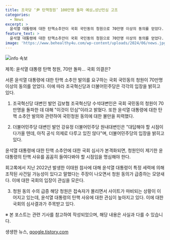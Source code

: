 ```yaml
---
title: 조국당 ‘尹 탄핵청원’ 100만명 돌파 예상…성난민심 고조
categories:
  - News
excerpt: >
  윤석열 대통령에 대한 탄핵소추안이 국회 국민동의 청원으로 70만명 이상의 동의를 얻었다. 김보협 조국혁신당은 접속이 원할했다면 이미 100만명 돌파라며 윤 대통령 탄핵 사유를 꼼꼼히 들여다볼 것이라 밝혔고, 민주당은 공식 의제는 아니지만 곧 대답할 시점이라고 밝힘. 또한, 이에 대한 국회 심사를 기다리는 상황이며, 윤 대통령의 극우 성향 및 이태원 참사 관련 발언으로 인해 탄핵 청원이 급증하고 있다.
feature_text: >
  윤석열 대통령에 대한 탄핵소추안이 국회 국민동의 청원으로 70만명 이상의 동의를 얻었다. 김보협 조국혁신당은 접속이 원할했다면 이미 100만명 돌파라며 윤 대통령 탄핵 사유를 꼼꼼히 들여다볼 것이라 밝혔고, 민주당은 공식 의제는 아니지만 곧 대답할 시점이라고 밝힘. 또한, 이에 대한 국회 심사를 기다리는 상황이며, 윤 대통령의 극우 성향 및 이태원 참사 관련 발언으로 인해 탄핵 청원이 급증하고 있다.
image: 'https://www.behealthy4u.com/wp-content/uploads/2024/06/news.jpg'
---
```


<p><img src="https://www.behealthy4u.com/wp-content/uploads/2024/06/news.jpg" alt="info 속보" /></p>

<p>제목: 윤석열 대통령 탄핵 청원, 70만 돌파... 국회 의결은?</p>

<p>서론
윤석열 대통령에 대한 탄핵 소추안 발의를 요구하는 국회 국민동의 청원이 70만명 이상의 동의를 얻었다. 이에 따라 조국혁신당과 더불어민주당은 각각의 입장을 밝히고 있다. </p>

<ol>
<li><p>조국혁신당 대변인 발언
김보협 조국혁신당 수석대변인은 국회 국민동의 청원이 70만명을 돌파한 데 대해 "이것이 민심"이라고 밝혔다. 또한 윤석열 대통령에 대한 탄핵 소추안 발의와 관련하여 국민청원 동의에 대한 불만을 피력했다.</p></li>
<li><p>더불어민주당 대변인 발언
강유정 더불어민주당 원내대변인은 "대답해야 할 시점이 다가올 텐데, 아직 공식 의제로 다루고 있진 않다"며, 더불어민주당의 입장을 밝히고 있다.</p></li>
</ol>

<p>윤석열 대통령에 대한 탄핵 소추안에 대한 국회 심사가 본격화되면, 청원인이 제기한 윤 대통령의 탄핵 사유를 꼼꼼히 들여다봐야 할 시점임을 명심해야 한다.</p>

<p>회고록에서 지난 2022년 발생한 이태원 참사에 대해 윤석열 대통령이 특정 세력에 의해 조작된 사건일 가능성이 있다고 말했다는 주장이 나오면서 청원 동의가 급증하는 모양새다. 이에 대한 국회의 입장이 관심을 모은다.</p>

<ol start="3">
<li>청원 동의 수의 급증
해당 청원은 접속자가 몰리면서 사이트가 마비되는 상황이 이어지고 있는데, 윤석열 대통령의 탄핵 사유에 대한 관심이 높아지고 있다. 이에 대한 국회의 심사결과가 주목받고 있다.</li>
</ol>

<p>※ 본 포스트는 관련 기사를 참고하여 작성되었으며, 해당 내용은 사실과 다를 수 있습니다.</p>
생생한 뉴스, <a href="https://qoogle.tistory.com" rel="dofollow">qoogle.tistory.com</a>


